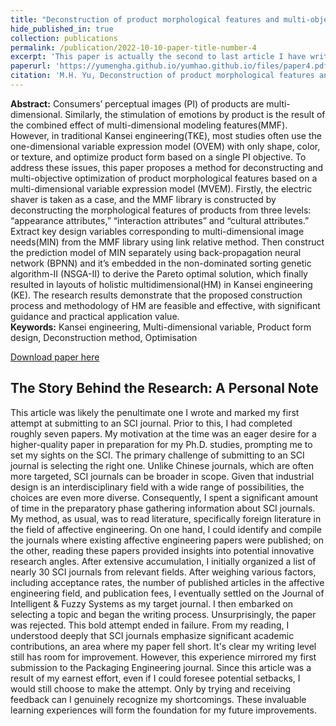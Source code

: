 ```yaml
---
title: "Deconstruction of product morphological features and multi-objective optimization in the context of multi-dimensional variable expression models"
hide_published_in: true
collection: publications
permalink: /publication/2022-10-10-paper-title-number-4
excerpt: 'This paper is actually the second to last article I have written so far. It is also the first time I have attempted to write an article with the goal of being included in the SCI. This bold attempt was made after I had written a considerable number of papers on Kansei Engineering and Neural Networks, and I believed that I had a certain mastery of the relevant knowledge.'
paperurl: 'https://yumengha.github.io/yumhao.github.io/files/paper4.pdf'
citation: 'M.H. Yu, Deconstruction of product morphological features and multi-objective optimization in the context of multi-dimensional variable expression models (2023).'
---
```

**Abstract:** Consumers’ perceptual images (PI) of products are multi-dimensional. Similarly, the stimulation of emotions by
product is the result of the combined effect of multi-dimensional modeling features(MMF). However, in traditional Kansei 
engineering(TKE), most studies often use the one-dimensional variable expression model (OVEM) with only shape, color, or 
texture, and optimize product form based on a single PI objective. To address these issues, this paper proposes a method for 
deconstructing and multi-objective optimization of product morphological features based on a multi-dimensional variable expression model (MVEM). Firstly, the electric shaver is taken as a case, and the MMF library is constructed by deconstructing 
the morphological features of products from three levels: “appearance attributes,” “interaction attributes” and “cultural attributes.” Extract key design variables corresponding to multi-dimensional image needs(MIN) from the MMF library using link 
relative method. Then construct the prediction model of MIN separately using back-propagation neural network (BPNN) and 
it’s embedded in the non-dominated sorting genetic algorithm-Ⅱ (NSGA-Ⅱ) to derive the Pareto optimal solution, which finally 
resulted in layouts of holistic multidimensional(HM) in Kansei engineering (KE). The research results demonstrate that the 
proposed construction process and methodology of HM are feasible and effective, with significant guidance and practical application value.  
**Keywords:** Kansei engineering, Multi-dimensional variable, Product form design, Deconstruction method, Optimisation


[Download paper here](https://yumengha.github.io/yumhao.github.io/files/paper4.pdf)


## The Story Behind the Research: A Personal Note
This article was likely the penultimate one I wrote and marked my first attempt at submitting to an SCI journal. Prior to this, I had completed roughly seven papers. My motivation at the time was an eager desire for a higher-quality paper in preparation for my Ph.D. studies, prompting me to set my sights on the SCI. The primary challenge of submitting to an SCI journal is selecting the right one. Unlike Chinese journals, which are often more targeted, SCI journals can be broader in scope. Given that industrial design is an interdisciplinary field with a wide range of possibilities, the choices are even more diverse. Consequently, I spent a significant amount of time in the preparatory phase gathering information about SCI journals. My method, as usual, was to read literature, specifically foreign literature in the field of affective engineering. On one hand, I could identify and compile the journals where existing affective engineering papers were published; on the other, reading these papers provided insights into potential innovative research angles. After extensive accumulation, I initially organized a list of nearly 30 SCI journals from relevant fields. After weighing various factors, including acceptance rates, the number of published articles in the affective engineering field, and publication fees, I eventually settled on the Journal of Intelligent & Fuzzy Systems as my target journal. I then embarked on selecting a topic and began the writing process. Unsurprisingly, the paper was rejected. This bold attempt ended in failure. From my reading, I understood deeply that SCI journals emphasize significant academic contributions, an area where my paper fell short. It's clear my writing level still has room for improvement. However, this experience mirrored my first submission to the Packaging Engineering journal. Since this article was a result of my earnest effort, even if I could foresee potential setbacks, I would still choose to make the attempt. Only by trying and receiving feedback can I genuinely recognize my shortcomings. These invaluable learning experiences will form the foundation for my future improvements.

